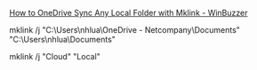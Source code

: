 [How to OneDrive Sync Any Local Folder with Mklink - WinBuzzer](https://winbuzzer.com/2024/01/31/how-to-onedrive-folder-sync-any-directory-via-mklink-xcxwbt/#:~:text=mklink%20is%20a%20Windows%20command%20that%20lets%20users,makes%20Windows%20think%20its%20contents%20are%20actually%20there.)

mklink /j "C:\Users\nhlua\OneDrive - Netcompany\Documents" "C:\Users\nhlua\Documents"

mklink /j "Cloud" "Local"